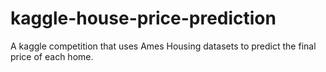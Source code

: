 # kaggle-house-price-prediction
A kaggle competition that uses Ames Housing datasets to predict the final price of each home.
